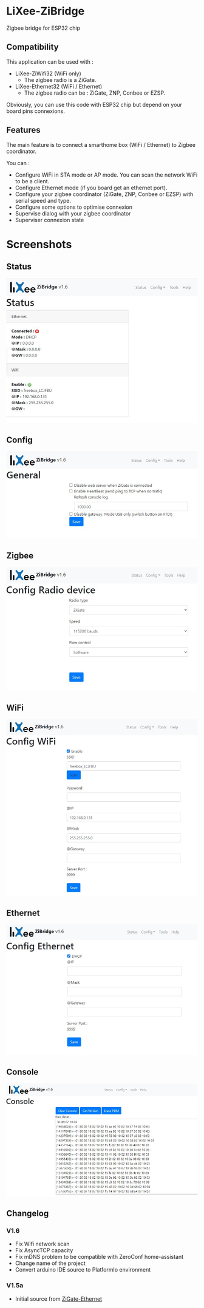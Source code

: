 # LiXee-ZiBridge
Zigbee bridge for ESP32 chip

## Compatibility
This application can be used with :  
* LiXee-ZiWifi32  (WiFi only)
    * The zigbee radio is a ZiGate.  
* LiXee-Ethernet32  (WiFi / Ethernet)
    * The zigbee radio can be : ZiGate, ZNP, Conbee or EZSP.
      
Obviously, you can use this code with ESP32 chip but depend on your board pins connexions. 

## Features
The main feature is to connect a smarthome box (WiFi / Ethernet) to Zigbee coordinator.  

You can :  
* Configure WiFi in STA mode or AP mode. You can scan the network WiFi to be a client.  
* Configure Ethernet mode (if you board get an ethernet port).  
* Configure your zigbee coordinator (ZiGate, ZNP, Conbee or EZSP) with serial speed and type.  
* Configure some options to optimise connexion
* Supervise dialog with your zigbee coordinator
* Superviser connexion state

# Screenshots
## Status
![status](https://github.com/fairecasoimeme/LiXee-ZiBridge/blob/master/screenshots/ZiBridge_status.JPG)  
## Config
![status](https://github.com/fairecasoimeme/LiXee-ZiBridge/blob/master/screenshots/ZiBridge_config_general.JPG)  
## Zigbee
![status](https://github.com/fairecasoimeme/LiXee-ZiBridge/blob/master/screenshots/ZiBridge_config_zigbee.JPG)  
## WiFi
![wifi](https://github.com/fairecasoimeme/LiXee-ZiBridge/blob/master/screenshots/ZiBridge_config_Wifi.JPG)
## Ethernet
![Ethernet](https://github.com/fairecasoimeme/LiXee-ZiBridge/blob/master/screenshots/ZiBridge_ethernet.JPG)
## Console
![console](https://github.com/fairecasoimeme/LiXee-ZiBridge/blob/master/screenshots/ZiBridge_consolel.JPG)


## Changelog

### V1.6
* Fix Wifi network scan
* Fix AsyncTCP capacity
* Fix mDNS problem to be compatible with ZeroConf home-assistant
* Change name of the project
* Convert arduino IDE source to PlatformIo environment

### V1.5a
* Initial source from [ZiGate-Ethernet](https://github.com/fairecasoimeme/ZiGate-Ethernet)
